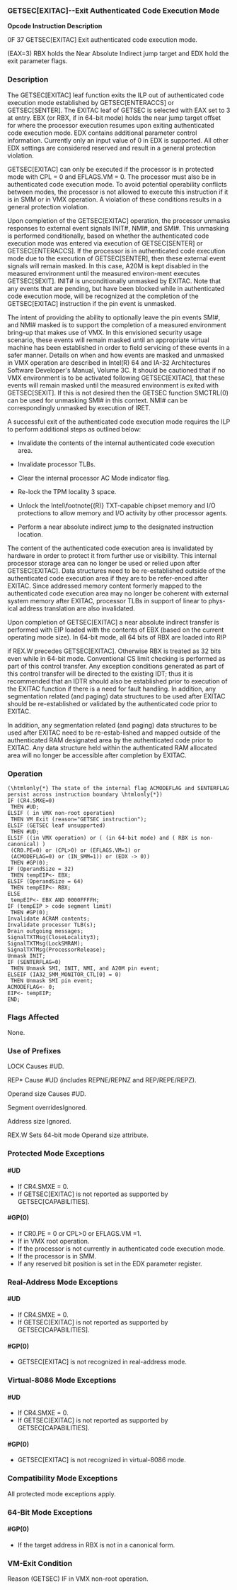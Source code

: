 ### GETSEC[EXITAC]--Exit Authenticated Code Execution Mode


**Opcode Instruction Description**

0F 37 GETSEC[EXITAC] Exit authenticated code execution mode.

(EAX=3) RBX holds the Near Absolute Indirect jump target and EDX hold the exit parameter flags.

### Description


The GETSEC[EXITAC] leaf function exits the ILP out of authenticated code execution mode established by GETSEC[ENTERACCS] or GETSEC[SENTER]. The EXITAC leaf of GETSEC is selected with EAX set to 3 at entry. EBX (or RBX, if in 64-bit mode) holds the near jump target offset for where the processor execution resumes upon exiting authenticated code execution mode. EDX contains additional parameter control information. Currently only an input value of 0 in EDX is supported. All other EDX settings are considered reserved and result in a general protection violation.

GETSEC[EXITAC] can only be executed if the processor is in protected mode with CPL = 0 and EFLAGS.VM = 0. The processor must also be in authenticated code execution mode. To avoid potential operability conflicts between modes, the processor is not allowed to execute this instruction if it is in SMM or in VMX operation. A violation of these conditions results in a general protection violation.

Upon completion of the GETSEC[EXITAC] operation, the processor unmasks responses to external event signals INIT#, NMI#, and SMI#. This unmasking is performed conditionally, based on whether the authenticated code execution mode was entered via execution of GETSEC[SENTER] or GETSEC[ENTERACCS]. If the processor is in authenticated code execution mode due to the execution of GETSEC[SENTER], then these external event signals will remain masked. In this case, A20M is kept disabled in the measured environment until the measured environ-ment executes GETSEC[SEXIT]. INIT# is unconditionally unmasked by EXITAC. Note that any events that are pending, but have been blocked while in authenticated code execution mode, will be recognized at the completion of the GETSEC[EXITAC] instruction if the pin event is unmasked.

The intent of providing the ability to optionally leave the pin events SMI#, and NMI# masked is to support the completion of a measured environment bring-up that makes use of VMX. In this envisioned security usage scenario, these events will remain masked until an appropriate virtual machine has been established in order to field servicing of these events in a safer manner. Details on when and how events are masked and unmasked in VMX operation are described in Intel(R) 64 and IA-32 Architectures Software Developer's Manual, Volume 3C. It should be cautioned that if no VMX environment is to be activated following GETSEC[EXITAC], that these events will remain masked until the measured environment is exited with GETSEC[SEXIT]. If this is not desired then the GETSEC function SMCTRL(0) can be used for unmasking SMI# in this context. NMI# can be correspondingly unmasked by execution of IRET.

A successful exit of the authenticated code execution mode requires the ILP to perform additional steps as outlined below:

*  Invalidate the contents of the internal authenticated code execution area. 

*  Invalidate processor TLBs. 

*  Clear the internal processor AC Mode indicator flag. 

*  Re-lock the TPM locality 3 space. 

*  Unlock the Intel\footnote{(R)}  TXT-capable chipset memory and I/O protections to allow memory and I/O activity by other processor agents. 

*  Perform a near absolute indirect jump to the designated instruction location.

The content of the authenticated code execution area is invalidated by hardware in order to protect it from further use or visibility. This internal processor storage area can no longer be used or relied upon after GETSEC[EXITAC]. Data structures need to be re-established outside of the authenticated code execution area if they are to be refer-enced after EXITAC. Since addressed memory content formerly mapped to the authenticated code execution area may no longer be coherent with external system memory after EXITAC, processor TLBs in support of linear to phys-ical address translation are also invalidated.

Upon completion of GETSEC[EXITAC] a near absolute indirect transfer is performed with EIP loaded with the contents of EBX (based on the current operating mode size). In 64-bit mode, all 64 bits of RBX are loaded into RIP 



if REX.W precedes GETSEC[EXITAC]. Otherwise RBX is treated as 32 bits even while in 64-bit mode. Conventional CS limit checking is performed as part of this control transfer. Any exception conditions generated as part of this control transfer will be directed to the existing IDT; thus it is recommended that an IDTR should also be established prior to execution of the EXITAC function if there is a need for fault handling. In addition, any segmentation related (and paging) data structures to be used after EXITAC should be re-established or validated by the authenticated code prior to EXITAC. 

In addition, any segmentation related (and paging) data structures to be used after EXITAC need to be re-estab-lished and mapped outside of the authenticated RAM designated area by the authenticated code prior to EXITAC. Any data structure held within the authenticated RAM allocated area will no longer be accessible after completion by EXITAC.


### Operation

```info-verb
(\htmlonly{*} The state of the internal flag ACMODEFLAG and SENTERFLAG persist across instruction boundary \htmlonly{*})
IF (CR4.SMXE=0)
 THEN #UD;
ELSIF ( in VMX non-root operation)
 THEN VM Exit (reason="GETSEC instruction");
ELSIF (GETSEC leaf unsupported)
 THEN #UD;
ELSIF ((in VMX operation) or ( (in 64-bit mode) and ( RBX is non-canonical) )
 (CR0.PE=0) or (CPL>0) or (EFLAGS.VM=1) or
 (ACMODEFLAG=0) or (IN_SMM=1)) or (EDX  -> 0))
 THEN #GP(0);
IF (OperandSize = 32)
 THEN tempEIP<- EBX;
ELSIF (OperandSize = 64)
 THEN tempEIP<- RBX;
ELSE
 tempEIP<- EBX AND 0000FFFFH;
IF (tempEIP > code segment limit)
 THEN #GP(0);
Invalidate ACRAM contents;
Invalidate processor TLB(s);
Drain outgoing messages;
SignalTXTMsg(CloseLocality3);
SignalTXTMsg(LockSMRAM);
SignalTXTMsg(ProcessorRelease);
Unmask INIT;
IF (SENTERFLAG=0)
 THEN Unmask SMI, INIT, NMI, and A20M pin event;
ELSEIF (IA32_SMM_MONITOR_CTL[0] = 0)
 THEN Unmask SMI pin event;
ACMODEFLAG<- 0;
EIP<- tempEIP;
END;
```
### Flags Affected


None.

### Use of Prefixes


LOCK Causes #UD.

REP* Cause #UD (includes REPNE/REPNZ and REP/REPE/REPZ).

Operand size Causes #UD.



Segment overridesIgnored.

Address size Ignored.

REX.W Sets 64-bit mode Operand size attribute.


### Protected Mode Exceptions

#### #UD
* If CR4.SMXE = 0.
* If GETSEC[EXITAC] is not reported as supported by GETSEC[CAPABILITIES].

#### #GP(0)
* If CR0.PE = 0 or CPL>0 or EFLAGS.VM =1.
* If in VMX root operation.
* If the processor is not currently in authenticated code execution mode.
* If the processor is in SMM.
* If any reserved bit position is set in the EDX parameter register.

### Real-Address Mode Exceptions

#### #UD
* If CR4.SMXE = 0.
* If GETSEC[EXITAC] is not reported as supported by GETSEC[CAPABILITIES].

#### #GP(0)
* GETSEC[EXITAC] is not recognized in real-address mode.

### Virtual-8086 Mode Exceptions

#### #UD
* If CR4.SMXE = 0.
* If GETSEC[EXITAC] is not reported as supported by GETSEC[CAPABILITIES].

#### #GP(0)
* GETSEC[EXITAC] is not recognized in virtual-8086 mode.

### Compatibility Mode Exceptions



All protected mode exceptions apply.


### 64-Bit Mode Exceptions

#### #GP(0)
* If the target address in RBX is not in a canonical form.
### VM-Exit Condition


Reason (GETSEC) IF in VMX non-root operation.

